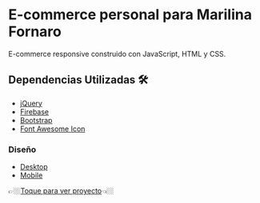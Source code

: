 # E-commerce personal para Marilina Fornaro

E-commerce responsive construido con JavaScript, HTML y CSS.

## Dependencias Utilizadas 🛠️

* [jQuery](https://jquery.com/)
* [Firebase](https://firebase.google.com/)
* [Bootstrap](https://getbootstrap.com/)
* [Font Awesome Icon](https://fontawesome.com/)

### Diseño
* [Desktop](https://www.figma.com/file/S8tK30JkML1Exyo52nHLZc/Web_MF?node-id=25%3A2235)
* [Mobile](https://www.figma.com/file/S8tK30JkML1Exyo52nHLZc/Web_MF?node-id=35%3A1342)

👉🏼[Toque para ver proyecto](https://ropadeportivamf.com.ar/)👈🏼
